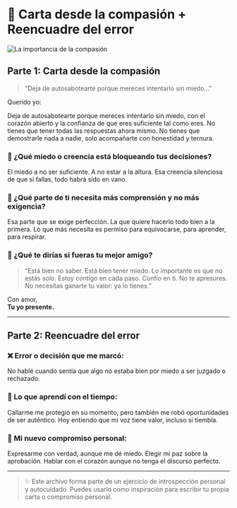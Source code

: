 # 💌 Carta desde la compasión + Reencuadre del error

![La importancia de la compasión](https://stjohns.mx/wp-content/uploads/2022/02/la-importancia-de-la-compasion.png)

## Parte 1: Carta desde la compasión

> “Deja de autosabotearte porque mereces intentarlo sin miedo...”

Querido yo:

Deja de autosabotearte porque mereces intentarlo sin miedo, con el corazón abierto y la confianza de que eres suficiente tal como eres. No tienes que tener todas las respuestas ahora mismo. No tienes que demostrarle nada a nadie, solo acompañarte con honestidad y ternura.

### 🧠 ¿Qué miedo o creencia está bloqueando tus decisiones?

El miedo a no ser suficiente. A no estar a la altura. Esa creencia silenciosa de que si fallas, todo habrá sido en vano.

### 🔎 ¿Qué parte de ti necesita más comprensión y no más exigencia?

Esa parte que se exige perfección. La que quiere hacerlo todo bien a la primera. Lo que más necesita es permiso para equivocarse, para aprender, para respirar.

### 💬 ¿Qué te dirías si fueras tu mejor amigo?

> “Está bien no saber. Está bien tener miedo. Lo importante es que no estás solo. Estoy contigo en cada paso. Confío en ti. No te apresures. No necesitas ganarte tu valor: ya lo tienes.”

Con amor,  
**Tu yo presente.**

---

## Parte 2: Reencuadre del error

### ❌ Error o decisión que me marcó:
No hablé cuando sentía que algo no estaba bien por miedo a ser juzgado o rechazado.

### 🔄 Lo que aprendí con el tiempo:
Callarme me protegió en su momento, pero también me robó oportunidades de ser auténtico. Hoy entiendo que mi voz tiene valor, incluso si tiembla.

### 🌱 Mi nuevo compromiso personal:
Expresarme con verdad, aunque me dé miedo. Elegir mi paz sobre la aprobación. Hablar con el corazón aunque no tenga el discurso perfecto.

---

> ✨ Este archivo forma parte de un ejercicio de introspección personal y autocuidado. Puedes usarlo como inspiración para escribir tu propia carta o compromiso personal.
